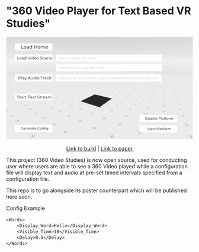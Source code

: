 # "360 Video Player for Text Based VR Studies"

<div align="center">

[![alt text](https://github.com/corriedotdev/vr-360-player/blob/main/360.PNG)](https://github.com/corriedotdev/vr-360-player/blob/main/360.PNG)


[Link to build](https://github.com/corriedotdev/VR-Research/releases/tag/vr) | [Link to paper](https://arxiv.org/abs/2304.03652) 
</div>

This project (360 Video Studies) is now open source, used for conducting user where users are able to see a 360 Video played while a configuration file will display text and audio at pre-set timed intervals specified from a configuration file.

This repo is to go alongside its poster counterpart which will be published here soon.

Config Example 

```
<Words>
    <Display_Word>Hello</Display_Word>
    <Visible_Time>10</Visible_Time>
    <Delay>0.5</Delay>
</Words>
```
